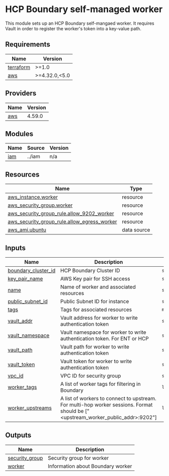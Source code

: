# HCP Boundary self-managed worker

This module sets up an HCP Boundary self-mangaed worker. It requires
Vault in order to register the worker's token into a key-value path.

## Requirements

| Name | Version |
|------|---------|
| <a name="requirement_terraform"></a> [terraform](#requirement\_terraform) | >=1.0 |
| <a name="requirement_aws"></a> [aws](#requirement\_aws) | >=4.32.0,<5.0 |

## Providers

| Name | Version |
|------|---------|
| <a name="provider_aws"></a> [aws](#provider\_aws) | 4.59.0 |

## Modules

| Name | Source | Version |
|------|--------|---------|
| <a name="module_iam"></a> [iam](#module\_iam) | ../iam | n/a |

## Resources

| Name | Type |
|------|------|
| [aws_instance.worker](https://registry.terraform.io/providers/hashicorp/aws/latest/docs/resources/instance) | resource |
| [aws_security_group.worker](https://registry.terraform.io/providers/hashicorp/aws/latest/docs/resources/security_group) | resource |
| [aws_security_group_rule.allow_9202_worker](https://registry.terraform.io/providers/hashicorp/aws/latest/docs/resources/security_group_rule) | resource |
| [aws_security_group_rule.allow_egress_worker](https://registry.terraform.io/providers/hashicorp/aws/latest/docs/resources/security_group_rule) | resource |
| [aws_ami.ubuntu](https://registry.terraform.io/providers/hashicorp/aws/latest/docs/data-sources/ami) | data source |

## Inputs

| Name | Description | Type | Default | Required |
|------|-------------|------|---------|:--------:|
| <a name="input_boundary_cluster_id"></a> [boundary\_cluster\_id](#input\_boundary\_cluster\_id) | HCP Boundary Cluster ID | `string` | n/a | yes |
| <a name="input_key_pair_name"></a> [key\_pair\_name](#input\_key\_pair\_name) | AWS Key pair for SSH access | `string` | n/a | yes |
| <a name="input_name"></a> [name](#input\_name) | Name of worker and associated resources | `string` | n/a | yes |
| <a name="input_public_subnet_id"></a> [public\_subnet\_id](#input\_public\_subnet\_id) | Public Subnet ID for instance | `string` | n/a | yes |
| <a name="input_tags"></a> [tags](#input\_tags) | Tags for associated resources | `map(string)` | `{}` | no |
| <a name="input_vault_addr"></a> [vault\_addr](#input\_vault\_addr) | Vault address for worker to write authentication token | `string` | `null` | no |
| <a name="input_vault_namespace"></a> [vault\_namespace](#input\_vault\_namespace) | Vault namespace for worker to write authentication token. For ENT or HCP | `string` | `"admin"` | no |
| <a name="input_vault_path"></a> [vault\_path](#input\_vault\_path) | Vault path for worker to write authentication token | `string` | `"/boundary"` | no |
| <a name="input_vault_token"></a> [vault\_token](#input\_vault\_token) | Vault token for worker to write authentication token | `string` | n/a | yes |
| <a name="input_vpc_id"></a> [vpc\_id](#input\_vpc\_id) | VPC ID for security group | `string` | n/a | yes |
| <a name="input_worker_tags"></a> [worker\_tags](#input\_worker\_tags) | A list of worker tags for filtering in Boundary | `list(string)` | `[]` | no |
| <a name="input_worker_upstreams"></a> [worker\_upstreams](#input\_worker\_upstreams) | A list of workers to connect to upstream. For multi-hop worker sessions. Format should be ["<upstream\_worker\_public\_addr>:9202"] | `list(string)` | `[]` | no |

## Outputs

| Name | Description |
|------|-------------|
| <a name="output_security_group"></a> [security\_group](#output\_security\_group) | Security group for worker |
| <a name="output_worker"></a> [worker](#output\_worker) | Information about Boundary worker |
